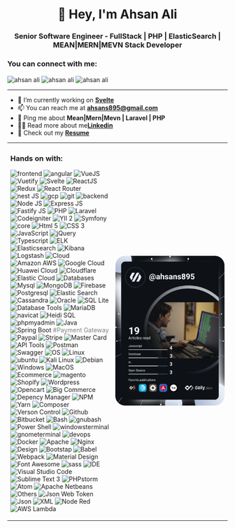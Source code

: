 <h1 align="center" dir="auto">👋 Hey, I'm Ahsan Ali</h1>

<h3 align="center" dir="auto">Senior Software Engineer - FullStack | PHP | ElasticSearch | MEAN|MERN|MEVN Stack Developer</h3>

<h3 align="left" dir="auto">You can connect with me:</h3>
<p>
    <a href="https://www.linkedin.com/in/ahsan-sheikh-809812117" rel="nofollow" style="text-decoration: none;">
        <img align="center"
            src="https://img.shields.io/badge/LinkedIn-0077B5?style=for-the-badge&logo=linkedin&logoColor=white"
            alt="ahsan ali" height="20" width="55">
    </a>
    <a href="https://www.hackerrank.com/ahsans895" rel="nofollow" style="text-decoration: none;">
        <img align="center"
            src="https://img.shields.io/badge/-Hackerrank-2EC866?style=for-the-badge&logo=HackerRank&logoColor=white"
            alt="ahsan ali" height="20" width="55">
    </a>
    <a href="mailto:email@example.com" style="text-decoration: none;">
        <img align="center"
            src="https://img.shields.io/badge/Gmail-D14836?style=for-the-badge&logo=gmail&logoColor=white"
            alt="ahsan ali" height="20" width="55">
    </a>
</p>

<hr/>

<ul align="left">
    <li>🔭 I’m currently working on <strong><a href="https://svelte.dev">Svelte</a></strong></li>
    <li>📫 You can reach me at <strong><a href="mailto:email@example.com">ahsans895@gmail.com</a></strong></li>
    <li>💬 Ping me about <strong>Mean|Mern|Mevn | Laravel | PHP</strong></li>
    <li>👨‍💻 Read more about me<strong><a href="https://www.linkedin.com/in/ahsan-sheikh-809812117">Linkedin</a></strong></li>
    <li>📙 Check out my <strong><a href="https://docs.google.com/document/d/1ZyriP785_jejysJX4S9HP_uY_eeYzhXMMa9tcOQnfyM/edit#heading=h.w5bmpx157f3t">Resume</a></strong></li>
</ul>

<table>
    <tbody>
        <tr>            
            <td border="0">
                <h3>Hands on with:</h3>
                <p align="left" dir="auto">
                    <img src="https://img.shields.io/badge/!frontend-white?style=for-the-badge" alt="frontend">
                    <a href="https://angular.io" rel="nofollow" style="text-decoration: none;">
                        <img src="https://cdn.simpleicons.org/angular" alt="angular" width="30" height="30">
                    </a>
                    <a href="https://getbootstrap.com" rel="nofollow" style="text-decoration: none;">
                        <img src="https://cdn.simpleicons.org/vue.js" alt="VueJS" width="30" height="30">
                    </a>
                    <a href="https://www.chartjs.org" rel="nofollow" style="text-decoration: none;">
                        <img src="https://cdn.simpleicons.org/vuetify" alt="Vuetify" width="30" height="30">
                    </a>
                    <a href="https://www.w3schools.com/css/" rel="nofollow" style="text-decoration: none;">
                        <img src="https://cdn.simpleicons.org/svelte" alt="Svelte" width="30" height="30">
                    </a>
                    <a href="https://www.docker.com/" rel="nofollow" style="text-decoration: none;">
                        <img src="https://cdn.simpleicons.org/react" alt="ReactJS" width="30" height="30">
                    </a>
                    <a href="https://www.elastic.co" rel="nofollow" style="text-decoration: none;">
                        <img src="https://cdn.simpleicons.org/redux" alt="Redux" width="30" height="30">
                    </a>
                    <a href="https://expressjs.com" rel="nofollow" style="text-decoration: none;">
                        <img src="https://cdn.simpleicons.org/reactrouter" alt="React Router" width="30" height="30">
                    </a>
                    <a href="https://firebase.google.com/" rel="nofollow" style="text-decoration: none;">
                        <img src="https://cdn.simpleicons.org/nestjs" alt="nest JS" width="30" height="30">
                    </a>
                    <a href="https://cloud.google.com" rel="nofollow" style="text-decoration: none;">
                        <img src="https://cdn.simpleicons.org/nextdotjs" alt="gcp" width="30" height="30">
                    </a>
                    <a href="https://git-scm.com/" rel="nofollow" style="text-decoration: none;">
                        <img src="https://cdn.simpleicons.org/chartdotjs" alt="git" width="30" height="30">
                    </a>
                    <img src="https://img.shields.io/badge/!backend-white?style=for-the-badge" alt="backend">
                    <a href="https://graphql.org" rel="nofollow" style="text-decoration: none;">
                        <img src="https://cdn.simpleicons.org/nodedotjs" alt="Node JS" width="30" height="30">
                    </a>
                    <a href="https://heroku.com" rel="nofollow" style="text-decoration: none;">
                        <img src="https://cdn.simpleicons.org/express" alt="Express JS" width="30" height="30">
                    </a>
                    <a href="https://www.w3.org/html/" rel="nofollow" style="text-decoration: none;">
                        <img src="https://cdn.simpleicons.org/fastify" alt="Fastify JS" width="30" height="30">
                    </a>
                    <a href="https://developer.mozilla.org/en-US/docs/Web/JavaScript" rel="nofollow" style="text-decoration: none;">
                        <img src="https://cdn.simpleicons.org/php" alt="PHP" width="30" height="30">
                    </a>
                    <a href="https://www.elastic.co/kibana" rel="nofollow" style="text-decoration: none;">
                        <img src="https://cdn.simpleicons.org/laravel" alt="Laravel" width="30" height="30">
                    </a>
                    <a href="https://www.linux.org/" rel="nofollow" style="text-decoration: none;">
                        <img src="https://cdn.simpleicons.org/codeigniter" alt="Codeigniter" width="30" height="30">
                    </a>
                    <a href="https://materializecss.com/" rel="nofollow" style="text-decoration: none;">
                        <img src="https://img.shields.io/badge/YII2-gray?style=for-the-badge" alt="YII 2" width="30" height="30">
                    </a>
                    <a href="https://www.mongodb.com/" rel="nofollow" style="text-decoration: none;">
                        <img src="https://cdn.simpleicons.org/symfony" alt="Symfony" width="30" height="30">
                    </a>                    
                    <img src="https://img.shields.io/badge/!core-white?style=for-the-badge" alt="core">
                    <a href="https://www.microsoft.com/en-us/sql-server" rel="nofollow" style="text-decoration: none;">
                        <img src="https://cdn.simpleicons.org/html5" alt="Html 5" width="30" height="30">
                    </a>
                    <a href="https://www.mysql.com/" rel="nofollow" style="text-decoration: none;">
                        <img src="https://cdn.simpleicons.org/css3" alt="CSS 3" width="30" height="30">
                    </a>
                    <a href="https://nextjs.org/" rel="nofollow" style="text-decoration: none;">
                        <img src="https://cdn.simpleicons.org/javaScript" alt="JavaScript" width="30"
                            height="30">
                    </a>
                    <a href="https://nodejs.org" rel="nofollow" style="text-decoration: none;">
                        <img src="https://cdn.simpleicons.org/jQuery" alt="jQuery" width="30" height="30">
                    </a>
                    <a href="https://www.oracle.com/" rel="nofollow" style="text-decoration: none;">
                        <img src="https://cdn.simpleicons.org/typescript" alt="Typescript" width="30"
                            height="30">
                    </a>
                    <img src="https://img.shields.io/badge/!ELK-white?style=for-the-badge" alt="ELK">
                    <a href="https://www.postgresql.org" rel="nofollow" style="text-decoration: none;">
                        <img src="https://cdn.simpleicons.org/elasticsearch" alt="Elasticsearch" width="30"
                            height="30">
                    </a>
                    <a href="https://postman.com" rel="nofollow" style="text-decoration: none;">
                        <img src="https://cdn.simpleicons.org/kibana" alt="Kibana" width="30" height="30">
                    </a>
                    <a href="https://www.python.org" rel="nofollow" style="text-decoration: none;">
                        <img src="https://cdn.simpleicons.org/logstash" alt="Logstash" width="30" height="30">
                    </a>                    
                    <img src="https://img.shields.io/badge/!Cloud-white?style=for-the-badge" alt="Cloud">
                    <a href="https://reactjs.org/" rel="nofollow" style="text-decoration: none;">
                        <img src="https://cdn.simpleicons.org/amazonaws" alt="Amazon AWS" width="30" height="30">
                    </a>
                    <a href="https://redux.js.org" rel="nofollow" style="text-decoration: none;">
                        <img src="https://cdn.simpleicons.org/googlecloud" alt="Google Cloud" width="30" height="30">
                    </a>
                    <a href="https://sass-lang.com" rel="nofollow" style="text-decoration: none;">
                        <img src="https://cdn.simpleicons.org/huawei" alt="Huawei Cloud" width="30" height="30">
                    </a>
                    <a href="https://www.sqlite.org/" rel="nofollow" style="text-decoration: none;">
                        <img src="https://cdn.simpleicons.org/cloudflare" alt="Cloudflare" width="30" height="30">
                    </a>
                    <a href="https://www.sqlite.org/" rel="nofollow" style="text-decoration: none;">
                        <img src="https://cdn.simpleicons.org/elasticcloud" alt="Elastic Cloud" width="30" height="30">
                    </a>                    
                    <img src="https://img.shields.io/badge/!Databases-white?style=for-the-badge" alt="Databases">
                    <a href="https://reactjs.org/" rel="nofollow" style="text-decoration: none;">
                        <img src="https://cdn.simpleicons.org/mysql" alt="Mysql" width="30" height="30">
                    </a>
                    <a href="https://www.sqlite.org/" rel="nofollow" style="text-decoration: none;">
                        <img src="https://cdn.simpleicons.org/mongoDB" alt="MongoDB" width="30" height="30">
                    </a>
                    <a href="https://www.sqlite.org/" rel="nofollow" style="text-decoration: none;">
                        <img src="https://cdn.simpleicons.org/firebase" alt="Firebase" width="30" height="30">
                    </a>
                    <a href="https://www.sqlite.org/" rel="nofollow" style="text-decoration: none;">
                        <img src="https://cdn.simpleicons.org/postgresql" alt="Postgresql" width="30" height="30">
                    </a>
                    <a href="https://www.sqlite.org/" rel="nofollow" style="text-decoration: none;">
                        <img src="https://cdn.simpleicons.org/elasticsearch" alt="Elastic Search" width="30" height="30">
                    </a>
                    <a href="https://www.sqlite.org/" rel="nofollow" style="text-decoration: none;">
                        <img src="https://cdn.simpleicons.org/apachecassandra" alt="Cassandra" width="30" height="30">
                    </a>
                    <a href="https://www.sqlite.org/" rel="nofollow" style="text-decoration: none;">
                        <img src="https://cdn.simpleicons.org/oracle" alt="Oracle" width="30" height="30">
                    </a>
                    <a href="https://www.sqlite.org/" rel="nofollow" style="text-decoration: none;">
                        <img src="https://cdn.simpleicons.org/sqlite" alt="SQL Lite" width="30" height="30">
                    </a>                    
                    <img src="https://img.shields.io/badge/!Database Tools-white?style=for-the-badge" alt="Database Tools">
                    <a href="https://sass-lang.com" rel="nofollow" style="text-decoration: none;">
                        <img src="https://cdn.simpleicons.org/mariaDB" alt="MariaDB" width="30" height="30">
                    </a>                        
                    <a href="https://sass-lang.com" rel="nofollow" style="text-decoration: none;">
                        <img src="https://img.shields.io/badge/navicat-green?style=for-the-badge" alt="navicat" width="40" height="25">
                    </a>
                    <a href="https://sass-lang.com" rel="nofollow" style="text-decoration: none;">
                        <img src="https://img.shields.io/badge/HeidiSQL-green?style=for-the-badge" alt="Heidi SQL" width="40" height="25">
                    </a>
                    <a href="https://sass-lang.com" rel="nofollow" style="text-decoration: none;">
                        <img src="https://cdn.simpleicons.org/phpmyadmin" alt="phpmyadmin" width="30" height="30">
                    </a>                    
                    <img src="https://img.shields.io/badge/!Java-white?style=for-the-badge" alt="Java">
                    <a href="https://sass-lang.com" rel="nofollow" style="text-decoration: none;">
                        <img src="https://cdn.simpleicons.org/springboot" alt="Spring Boot" width="30" height="30">
                    </a>
                    <span style="color: gray;">#Payment Gateway</span>
                    <a href="https://sass-lang.com" rel="nofollow" style="text-decoration: none;">
                        <img src="https://cdn.simpleicons.org/paypal" alt="Paypal" width="30" height="30">
                    </a>
                    <a href="https://sass-lang.com" rel="nofollow" style="text-decoration: none;">
                        <img src="https://cdn.simpleicons.org/stripe" alt="Stripe" width="30" height="30">
                    </a>
                    <a href="https://sass-lang.com" rel="nofollow" style="text-decoration: none;">
                        <img src="https://cdn.simpleicons.org/mastercard" alt="Master Card" width="30" height="30">
                    </a>                    
                    <img src="https://img.shields.io/badge/!API Tools-white?style=for-the-badge" alt="API Tools">
                    <a href="https://sass-lang.com" rel="nofollow" style="text-decoration: none;">
                        <img src="https://cdn.simpleicons.org/postman" alt="Postman" width="30" height="30">
                    </a>
                    <a href="https://sass-lang.com" rel="nofollow" style="text-decoration: none;">
                        <img src="https://cdn.simpleicons.org/swagger" alt="Swagger" width="30" height="30">
                    </a>                    
                    <img src="https://img.shields.io/badge/!OS-white?style=for-the-badge" alt="OS">
                    <a href="https://sass-lang.com" rel="nofollow" style="text-decoration: none;">
                        <img src="https://cdn.simpleicons.org/linux" alt="Linux" width="30" height="30">
                    </a>
                    <a href="https://sass-lang.com" rel="nofollow" style="text-decoration: none;">
                        <img src="https://cdn.simpleicons.org/Ubuntu" alt="ubuntu" width="30" height="30">
                    </a>
                    <a href="https://sass-lang.com" rel="nofollow" style="text-decoration: none;">
                        <img src="https://cdn.simpleicons.org/kalilinux" alt="Kali Linux" width="30" height="30">
                    </a>
                    <a href="https://sass-lang.com" rel="nofollow" style="text-decoration: none;">
                        <img src="https://cdn.simpleicons.org/debian" alt="Debian" width="30" height="30">
                    </a>
                    <a href="https://sass-lang.com" rel="nofollow" style="text-decoration: none;">
                        <img src="https://cdn.simpleicons.org/windows" alt="Windows" width="30" height="30">
                    </a>
                    <a href="https://sass-lang.com" rel="nofollow" style="text-decoration: none;">
                        <img src="https://cdn.simpleicons.org/macos" alt="MacOS" width="30" height="30">
                    </a>                    
                    <img src="https://img.shields.io/badge/!Ecommerce-white?style=for-the-badge" alt="Ecommerce">
                    <a href="https://sass-lang.com" rel="nofollow" style="text-decoration: none;">
                        <img src="https://cdn.simpleicons.org/magento" alt="magento" width="30" height="30">
                    </a>
                    <a href="https://sass-lang.com" rel="nofollow" style="text-decoration: none;">
                        <img src="https://cdn.simpleicons.org/shopify" alt="Shopify" width="30" height="30">
                    </a>
                    <a href="https://sass-lang.com" rel="nofollow" style="text-decoration: none;">
                        <img src="https://cdn.simpleicons.org/wordpress" alt="Wordpress" width="30" height="30">
                    </a>
                    <a href="https://sass-lang.com" rel="nofollow" style="text-decoration: none;">
                        <img src="https://img.shields.io/badge/opencart-gray?style=for-the-badge" alt="Opencart"  width="30" height="30">
                    </a>
                    <a href="https://sass-lang.com" rel="nofollow" style="text-decoration: none;">
                        <img src="https://cdn.simpleicons.org/bigcommerce" alt="Big Commerce" width="30" height="30">
                    </a>                    
                    <img src="https://img.shields.io/badge/!Depency Manager-white?style=for-the-badge" alt="Depency Manager">
                    <a href="https://sass-lang.com" rel="nofollow" style="text-decoration: none;">
                        <img src="https://cdn.simpleicons.org/npm" alt="NPM" width="30" height="30">
                    </a>
                    <a href="https://sass-lang.com" rel="nofollow" style="text-decoration: none;">
                        <img src="https://cdn.simpleicons.org/yarn" alt="Yarn" width="30" height="30">
                    </a>
                    <a href="https://sass-lang.com" rel="nofollow" style="text-decoration: none;">
                        <img src="https://cdn.simpleicons.org/composer" alt="Composer" width="30" height="30">
                    </a>                    
                    <img src="https://img.shields.io/badge/!Verson Control-white?style=for-the-badge" alt="Verson Control">
                    <a href="https://sass-lang.com" rel="nofollow" style="text-decoration: none;">
                        <img src="https://cdn.simpleicons.org/github" alt="Github" width="30" height="30">
                    </a>
                    <a href="https://sass-lang.com" rel="nofollow" style="text-decoration: none;">
                        <img src="https://cdn.simpleicons.org/bitbucket" alt="Bitbucket" width="30" height="30">
                    </a>                    
                    <img src="https://img.shields.io/badge/!Bash-white?style=for-the-badge" alt="Bash">
                    <a href="https://sass-lang.com" rel="nofollow" style="text-decoration: none;">
                        <img src="https://cdn.simpleicons.org/gnubash" alt="gnubash" width="30" height="30">
                    </a>
                    <a href="https://sass-lang.com" rel="nofollow" style="text-decoration: none;">
                        <img src="https://cdn.simpleicons.org/powershell" alt="Power Shell" width="30" height="30">
                    </a>
                    <a href="https://sass-lang.com" rel="nofollow" style="text-decoration: none;">
                        <img src="https://cdn.simpleicons.org/windowsterminal" alt="windowsterminal" width="30" height="30">
                    </a>
                    <a href="https://sass-lang.com" rel="nofollow" style="text-decoration: none;">
                        <img src="https://cdn.simpleicons.org/gnometerminal" alt="gnometerminal" width="30" height="30">
                    </a>                    
                    <img src="https://img.shields.io/badge/!devops-white?style=for-the-badge" alt="devops">
                    <a href="https://sass-lang.com" rel="nofollow" style="text-decoration: none;">
                        <img src="https://cdn.simpleicons.org/docker" alt="Docker" width="30" height="30">
                    </a>
                    <a href="https://sass-lang.com" rel="nofollow" style="text-decoration: none;">
                        <img src="https://cdn.simpleicons.org/apache" alt="Apache" width="30" height="30">
                    </a>
                    <a href="https://sass-lang.com" rel="nofollow" style="text-decoration: none;">
                        <img src="https://cdn.simpleicons.org/nginx" alt="Nginx" width="30" height="30">
                    </a>                    
                    <img src="https://img.shields.io/badge/!Design-white?style=for-the-badge" alt="Design">
                    <a href="https://sass-lang.com" rel="nofollow" style="text-decoration: none;">
                        <img src="https://cdn.simpleicons.org/bootstrap" alt="Bootstap" width="30" height="30">
                    </a>
                    <a href="https://sass-lang.com" rel="nofollow" style="text-decoration: none;">
                        <img src="https://cdn.simpleicons.org/babel" alt="Babel" width="30" height="30">
                    </a>
                    <a href="https://sass-lang.com" rel="nofollow" style="text-decoration: none;">
                        <img src="https://cdn.simpleicons.org/webpack" alt="Webpack" width="30" height="30">
                    </a>
                    <a href="https://sass-lang.com" rel="nofollow" style="text-decoration: none;">
                        <img src="https://cdn.simpleicons.org/materialdesign" alt="Material Design" width="30" height="30">
                    </a>
                    <a href="https://sass-lang.com" rel="nofollow" style="text-decoration: none;">
                        <img src="https://cdn.simpleicons.org/fontawesome" alt="Font Awesome" width="30" height="30">
                    </a>
                    <a href="https://sass-lang.com" rel="nofollow" style="text-decoration: none;">
                        <img src="https://cdn.simpleicons.org/sass" alt="sass" width="30" height="30">
                    </a>                    
                    <img src="https://img.shields.io/badge/!IDE-white?style=for-the-badge" alt="IDE">
                    <a href="https://sass-lang.com" rel="nofollow" style="text-decoration: none;">
                        <img src="https://cdn.simpleicons.org/visualstudiocode" alt="Visual Studio Code" width="30" height="30">
                    </a>
                    <a href="https://sass-lang.com" rel="nofollow" style="text-decoration: none;">
                        <img src="https://cdn.simpleicons.org/sublimetext" alt="Sublime Text 3" width="30" height="30">
                    </a>
                    <a href="https://sass-lang.com" rel="nofollow" style="text-decoration: none;">
                        <img src="https://cdn.simpleicons.org/phpstorm" alt="PHPstorm" width="30" height="30">
                    </a>
                    <a href="https://sass-lang.com" rel="nofollow" style="text-decoration: none;">
                        <img src="https://cdn.simpleicons.org/atom" alt="Atom" width="30" height="30">
                    </a>
                    <a href="https://sass-lang.com" rel="nofollow" style="text-decoration: none;">
                        <img src="https://cdn.simpleicons.org/apachenetbeanside" alt="Apache Netbeans" width="30" height="30">
                    </a>                    
                    <img src="https://img.shields.io/badge/!Others-white?style=for-the-badge" alt="Others">
                    <a href="https://sass-lang.com" rel="nofollow" style="text-decoration: none;">
                        <img src="https://cdn.simpleicons.org/jsonwebtokens" alt="Json Web Token" width="30"
                            height="30">
                    </a>
                    <a href="https://sass-lang.com" rel="nofollow" style="text-decoration: none;">
                        <img src="https://cdn.simpleicons.org/json" alt="Json" width="30" height="30">
                    </a>
                    <a href="https://sass-lang.com" rel="nofollow" style="text-decoration: none;">
                        <img src="https://img.shields.io/badge/xml-gray?style=for-the-badge" alt="XML" width="30" height="25">
                    </a>
                    <a href="https://sass-lang.com" rel="nofollow" style="text-decoration: none;">
                        <img src="https://cdn.simpleicons.org/nodered" alt="Node Red" width="30" height="30">
                    </a>
                    <a href="https://sass-lang.com" rel="nofollow" style="text-decoration: none;">
                        <img src="https://cdn.simpleicons.org/awslambda" alt="AWS Lambda" width="30"
                            height="30">
                    </a>
                </p>
            </td>
            <td width="250" border="0">
                <a href="https://app.daily.dev/ahsans895">
                    <img src="https://github.com/ahsans895/ahsans895/blob/main/devcard.svg" alt="Ahsan Sheikh's Dev Card" />
                </a>
            </td>
        </tr>
    </tbody>    
</table>
